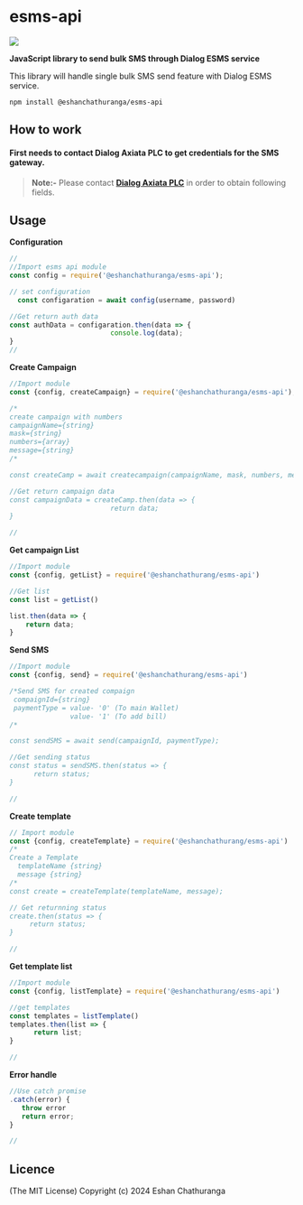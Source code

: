 # esms-api

![](https://img.shields.io/badge/Release-1.0.1-green)

**JavaScript library to send bulk SMS through Dialog ESMS service**

This library will handle single bulk SMS send feature with Dialog ESMS service.

`npm install @eshanchathuranga/esms-api `

## How to work

#### First needs to contact Dialog Axiata PLC to get credentials for the SMS gateway.

> **Note:-** Please contact [**Dialog Axiata PLC**](https://esms.dialog.lk/) in order to obtain following fields.
 

## Usage

**Configuration**

```javascript
//
//Import esms api module
const config = require('@eshanchathuranga/esms-api');

// set configuration
  const configaration = await config(username, password)

//Get return auth data
const authData = configaration.then(data => {
                         console.log(data);
}
//
```
**Create Campaign**
```javascript
//Import module
const {config, createCampaign} = require('@eshanchathuranga/esms-api');

/*
create campaign with numbers
campaignName={string}
mask={string}
numbers={array}
message={string}
/*

const createCamp = await createcampaign(campaignName, mask, numbers, message);

//Get return campaign data
const campaignData = createCamp.then(data => {
                         return data;
}

//
```
**Get campaign List**
```javascript
//Import module
const {config, getList} = require('@eshanchathurang/esms-api')

//Get list
const list = getList()

list.then(data => {
    return data;
}
```
**Send SMS**

```javascript
//Import module
const {config, send} = require('@eshanchathurang/esms-api')

/*Send SMS for created compaign
 compaignId={string}
 paymentType = value- '0' (To main Wallet)
               value- '1' (To add bill)
/*

const sendSMS = await send(campaignId, paymentType);

//Get sending status
const status = sendSMS.then(status => {
      return status;
}

//
```
**Create template**
```javascript
// Import module
const {config, createTemplate} = require('@eshanchathurang/esms-api')
/*
Create a Template
  templateName {string}
  message {string}
/*
const create = createTemplate(templateName, message);

// Get returnning status
create.then(status => {
     return status;
}

//
```
**Get template list**
```javascript
//Import module
const {config, listTemplate} = require('@eshanchathurang/esms-api')

//get templates
const templates = listTemplate()
templates.then(list => {
      return list;
}

//
```
**Error handle**
```javascript
//Use catch promise
.catch(error) {
   throw error
   return error;
}

//
```
   

## Licence

(The MIT License)
Copyright (c) 2024 Eshan Chathuranga
